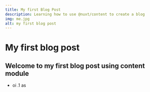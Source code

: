 ```yaml
---
title: My first Blog Post
description: Learning how to use @nuxt/content to create a blog
img: me.jpg
alt: my first blog post
---
```




# My first blog post

## Welcome to my first blog post using content module

- oi
.1 as